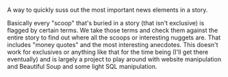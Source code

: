 A way to quickly suss out the most important news elements in a story. 

Basically every "scoop" that's buried in a story (that isn't exclusive) is flagged by certain terms. We take those terms and check them
against the entire story to find out where all the scoops or interesting nuggets are. That includes "money quotes" and the most interesting anecdotes. This doesn't work for exclusives or anything like that for the time being (I'll get there eventually) and is largely a project to play around with website manipulation and Beautiful Soup and some light SQL manipulation.
